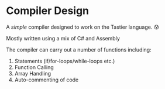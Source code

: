 # Compiler Design

A *simple* compiler designed to work on the Tastier language. :cold_sweat:

Mostly written using a mix of C# and Assembly 

The compiler can carry out a number of functions including:

1. Statements (if/for-loops/while-loops etc.)
2. Function Calling
3. Array Handling
4. Auto-commenting of code
